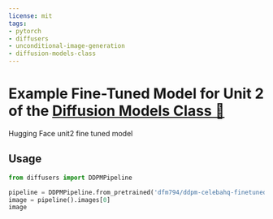```yaml
---
license: mit
tags:
- pytorch
- diffusers
- unconditional-image-generation
- diffusion-models-class
---
```


# Example Fine-Tuned Model for Unit 2 of the [Diffusion Models Class 🧨](https://github.com/huggingface/diffusion-models-class)

Hugging Face unit2 fine tuned model

## Usage

```python
from diffusers import DDPMPipeline

pipeline = DDPMPipeline.from_pretrained('dfm794/ddpm-celebahq-finetuned-butterflies-2epochs')
image = pipeline().images[0]
image
```
